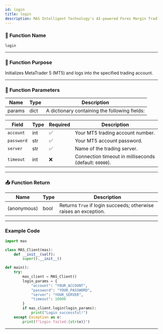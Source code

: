 ```yaml
---
id: login
title: login
description: MAS Intelligent Technology's AI-powered Forex Margin Trading Platform with full MetaTrader MT5 broker integration allows investors to generate automated trading strategies simply by entering text. Supports instant backtesting,real-time data synchronization,and seamless multi-broker switching. No coding experience required to easily launch AI automated trading,optimize strategies,and reduce market risk. Designed for both individual traders and financial institutions with standardized MetaTrader MT5-compatible APIs,automated backtesting,and quantitative strategy optimization to help enterprises deploy stable and efficient trading solutions quickly.
---
```


### 🧩 Function Name

`login`

---

### 🎯 Function Purpose

Initializes MetaTrader 5 (MT5) and logs into the specified trading account.

---

### 🔧 Function Parameters

| Name   | Type | Description |
|--------|------|-------------|
| params | dict | A dictionary containing the following fields: |

| Field      | Type   | Required | Description                                               |
|------------|--------|----------|-----------------------------------------------------------|
| `account`  | int    | ✅        | Your MT5 trading account number.                         |
| `password` | str    | ✅        | Your MT5 account password.                               |
| `server`   | str    | ✅        | Name of the trading server.                              |
| `timeout`  | int    | ❌        | Connection timeout in milliseconds (default: `60000`).   |

---

### 📤 Function Return

| Name       | Type | Description                                        |
|------------|------|----------------------------------------------------|
| (anonymous)| bool | Returns `True` if login succeeds; otherwise raises an exception. |

---

### Example Code

```python
import mas

class MAS_Client(mas):
    def __init__(self):
        super().__init__()

def main():
    try:
        mas_client = MAS_Client()
        login_params = {
            "account": "YOUR_ACCOUNT",
            "password": "YOUR_PASSWORD",
            "server": "YOUR_SERVER",
            "timeout": 10000
        }
        if mas_client.login(login_params):
            print("Login successful!")
    except Exception as e:
        print(f"Login failed:{str(e)}")
```
---